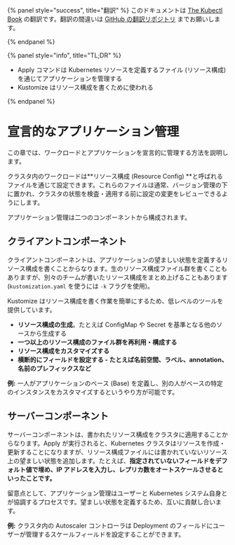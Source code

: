 {% panel style="success", title="翻訳" %}
このドキュメントは [The Kubectl Book](https://kubectl.docs.kubernetes.io/) の翻訳です。翻訳の間違いは [GitHub の翻訳リポジトリ](https://github.com/FujiHaruka/kubectl-book-ja/issues) までお願いします。

{% endpanel %}

{% panel style="info", title="TL;DR" %}

- Apply コマンドは Kubernetes リソースを定義するファイル (リソース構成) を通じてアプリケーションを管理する
- Kustomize はリソース構成を書くために使われる

{% endpanel %}

# 宣言的なアプリケーション管理

この章では、ワークロードとアプリケーションを宣言的に管理する方法を説明します。

クラスタ内のワークロードは**リソース構成 (Resource Config) **と呼ばれるファイルを通じて設定できます。これらのファイルは通常、バージョン管理の下に置かれ、クラスタの状態を検査・適用する前に設定の変更をレビューできるようにします。

アプリケーション管理は二つのコンポーネントから構成されます。

## クライアントコンポーネント

クライアントコンポーネントは、アプリケーションの望ましい状態を定義するリソース構成を書くことからなります。生のリソース構成ファイル群を書くこともありますが、別々のチームが書いたリソース構成をまとめ上げることもあります (`kustomization.yaml` を使うには `-k` フラグを使用)。

Kustomize はリソース構成を書く作業を簡単にするため、低レベルのツールを提供しています。

- **リソース構成の生成**。たとえば ConfigMap や Secret を基準となる他のソースから生成する
- **一つ以上のリソース構成のファイル群を再利用・構成する**
- **リソース構成をカスタマイズする**
- **横断的にフィールドを設定する - たとえば名前空間、ラベル、annotation、名前のプレフィックスなど**

**例:** 一人がアプリケーションのベース (Base) を定義し、別の人がベースの特定のインスタンスをカスタマイズするというやり方が可能です。

## サーバーコンポーネント

サーバーコンポーネントは、書かれたリソース構成をクラスタに適用することからなります。Apply が実行されると、Kubernetes クラスタはリソースを作成・更新することになりますが、リソース構成ファイルには書かれていないリソース上の望ましい状態を追加します。たとえば、**指定されていないフィールドをデフォルト値で埋め、IP アドレスを入力し、レプリカ数をオートスケールさせるといったことです。**

留意点として、アプリケーション管理はユーザーと Kubernetes システム自身とが協調するプロセスです。望ましい状態を定義するため、互いに貢献し合います。

**例:** クラスタ内の Autoscaler コントローラは Deployment のフィールドにユーザーが管理するスケールフィールドを設定することができます。
